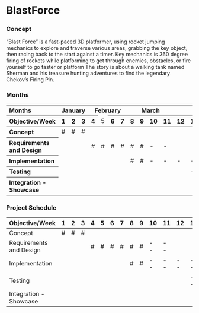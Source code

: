 # BlastForce
### Concept
“Blast Force” is a fast-paced 3D platformer, using rocket jumping mechanics to explore and traverse various areas, grabbing the key object, then racing back to the start against a timer. Key mechanics is 360 degree firing of rockets while platforming to get through enemies, obstacles, or fire yourself to go faster or platform The story is about a walking tank named Sherman and his treasure hunting adventures to find the legendary Chekov’s Firing Pin.

### Months
<table>
    <thead>
        <tr>
            <th align="left">Months</th>
            <th colspan=3>January</th>
            <th colspan=4>February</th>
            <th colspan=4>March</th>
            <th colspan=4>April</th>
            <th colspan=2>May</th>
        </tr>
    </thead>
    <thead>
        <tr>
            <th align="left">Objective/Week</th>
            <th>1</th>
            <th>2</th>
            <th>3</th>
            <th>4</th>
            <td>5</th>
            <th>6</th>
            <th>7</th>
            <th>8</th>
            <th>9</th>
            <th>10</th>
            <th>11</th>
            <th>12</th>
            <th>13</th>
            <th>14</th>
            <th>15</th>
            <th>16</th>
            <th>17</th>
        </tr>
    </thead>
    <tbody>
        <tr>
            <th align="left">Concept</th>
            <td>#</td>
            <td>#</td>
            <td>#</td>
            <td></td>
            <td></td>
            <td></td>
            <td></td>
            <td></td>
            <td></td>
            <td></td>
            <td></td>
            <td></td>
            <td></td>
            <td></td>
            <td></td>
            <td></td>
            <td></td>
        </tr>
        <tr>
            <th align="left">Requirements and Design</th>
            <td></td>
            <td></td>
            <td></td>
            <td>#</td>
            <td>#</td>
            <td>#</td>
            <td>#</td>
            <td>#</td>
            <td>#</td>
            <td>-</td>
            <td>-</td>
            <td></td>
            <td></td>
            <td></td>
            <td></td>
            <td></td>
            <td></td>
        </tr>
        <tr>
            <th align="left">Implementation</th>
            <td></td>
            <td></td>
            <td></td>
            <td></td>
            <td></td>
            <td></td>
            <td></td>
            <td>#</td>
            <td>#</td>
            <td>-</td>
            <td>-</td>
            <td>-</td>
            <td>-</td>
            <td>-</td>
            <td></td>
            <td></td>
            <td></td>
        </tr>
        <tr>
            <th align="left">Testing</th>
            <td></td>
            <td></td>
            <td></td>
            <td></td>
            <td></td>
            <td></td>
            <td></td>
            <td></td>
            <td></td>
            <td></td>
            <td></td>
            <td></td>
            <td>-</td>
            <td>-</td>
            <td>-</td>
            <td></td>
            <td></td>
        </tr>
        <tr>
            <th align="left">Integration - Showcase</th>
            <td></td>
            <td></td>
            <td></td>
            <td></td>
            <td></td>
            <td></td>
            <td></td>
            <td></td>
            <td></td>
            <td></td>
            <td></td>
            <td></td>
            <td></td>
            <td></td>
            <td></td>
            <td>-</td>
            <td>-</td>
        </tr>
    </tbody>
</table>

### Project Schedule
| Objective/Week          | 1 | 2 | 3 | 4 | 5 | 6 | 7 | 8 | 9 | 10 | 11 | 12 | 13 | 14 | 15 | 16 | 17 |
| ----------------------- | - | - | - | - | - | - | - | - | - | -- | -- | -- | -- | -- | -- | -- | -- |
| Concept                 | # | # | # |   |   |   |   |   |   |    |    |    |    |    |    |    |    |
| Requirements and Design |   |   |   | # | # | # | # | # | # | -- | -- |    |    |    |    |    |    |
| Implementation          |   |   |   |   |   |   |   | # | # | -- | -- | -- | -- | -- |    |    |    |
| Testing                 |   |   |   |   |   |   |   |   |   |    |    |    | -- | -- | -- |    |    |
| Integration - Showcase  |   |   |   |   |   |   |   |   |   |    |    |    |    |    |    | -- | -- |
